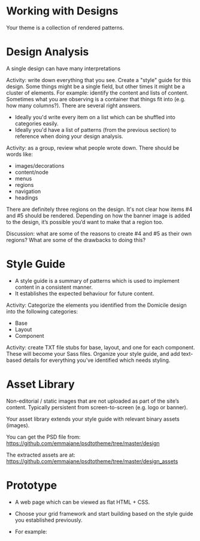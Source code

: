 # Working with Designs

Your theme is a collection of rendered patterns.

# Design Analysis
A single design can have many interpretations

Activity: write down everything that you see. Create a "style"
guide for this design. Some things might be a single field, but
other times it might be a cluster of elements. For example:
identify the content and lists of content. Sometimes what you
are observing is a container that things fit into (e.g. how
many columns?). There are several right answers. 

- Ideally you'd write every item on a list which can be shuffled into categories easily. 
- Ideally you'd have a list of patterns (from the previous
  section) to reference when doing your design analysis.

Activity: as a group, review what people wrote down. There
should be words like:

- images/decorations
- content/node
- menus
- regions
- navigation
- headings

There are definitely three regions on the design. It's not
clear how items #4 and #5 should be rendered. Depending on how
the banner image is added to the design, it’s possible you’d
want to make that a region too.

Discussion: what are some of the reasons to create #4 and #5 as
their own regions? What are some of the drawbacks to doing
this?

# Style Guide
- A style guide is a summary of patterns which is used to
  implement content in a consistent manner.
- It establishes the expected behaviour for future content.

Activity:
Categorize the elements you identified from the Domicile design
into the following categories:

- Base
- Layout
- Component

Activity: create TXT file stubs for base, layout, and one for
each component. These will become your Sass files. Organize your
style guide, and add text-based details for everything you've
identified which needs styling.

# Asset Library

Non-editorial / static images that are not uploaded as part of
the site’s content. Typically persistent from screen-to-screen
(e.g. logo or banner).

Your asset library extends your style guide with relevant
binary assets (images).

You can get the PSD file from:  https://github.com/emmajane/psdtotheme/tree/master/design

The extracted assets are at: https://github.com/emmajane/psdtotheme/tree/master/design_assets

# Prototype

- A web page which can be viewed as flat HTML + CSS.

- Choose your grid framework and start building based on the
  style guide you established previously.

- For example: 
